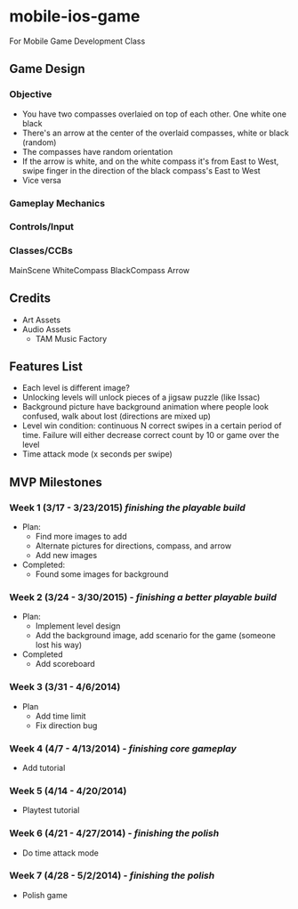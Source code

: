 # mobile-ios-game
For Mobile Game Development Class

## Game Design
### Objective
* You have two compasses overlaied on top of each other. One white one black
* There's an arrow at the center of the overlaid compasses, white or black (random)
* The compasses have random orientation
* If the arrow is white, and on the white compass it's from East to West, swipe finger in the direction of the black compass's East to West
* Vice versa

### Gameplay Mechanics
### Controls/Input

### Classes/CCBs
MainScene
WhiteCompass
BlackCompass
Arrow

## Credits
* Art Assets 
* Audio Assets
	* TAM Music Factory

## Features List
* Each level is different image?
* Unlocking levels will unlock pieces of a jigsaw puzzle (like Issac)
* Background picture have background animation where people look confused, walk about lost (directions are mixed up)
* Level win condition: continuous N correct swipes in a certain period of time. Failure will either decrease correct count by 10 or game over the level
* Time attack mode (x seconds per swipe)

## MVP Milestones
### Week 1 (3/17 - 3/23/2015) _finishing the playable build_
* Plan:
    * Find more images to add
    * Alternate pictures for directions, compass, and arrow
    * Add new images
* Completed:
    * Found some images for background 
### Week 2 (3/24 - 3/30/2015) - _finishing a better playable build_
* Plan:
    * Implement level design
    * Add the background image, add scenario for the game (someone lost his way)
* Completed
    * Add scoreboard

### Week 3 (3/31 - 4/6/2014)
* Plan
    * Add time limit
    * Fix direction bug


### Week 4 (4/7 - 4/13/2014) - _finishing core gameplay_
* Add tutorial

### Week 5 (4/14 - 4/20/2014)
* Playtest tutorial

### Week 6 (4/21 - 4/27/2014) - _finishing the polish_
* Do time attack mode

### Week 7 (4/28 - 5/2/2014) - _finishing the polish_
* Polish game
